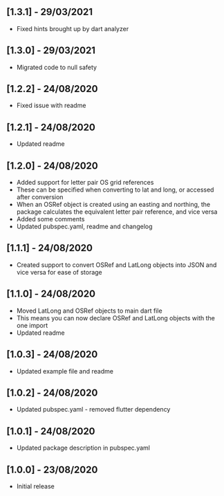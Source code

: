 ## [1.3.1] - 29/03/2021

* Fixed hints brought up by dart analyzer

## [1.3.0] - 29/03/2021

* Migrated code to null safety

## [1.2.2] - 24/08/2020

* Fixed issue with readme

## [1.2.1] - 24/08/2020

* Updated readme

## [1.2.0] - 24/08/2020

* Added support for letter pair OS grid references
* These can be specified when converting to lat and long, or accessed after conversion
* When an OSRef object is created using an easting and northing, the package calculates the equivalent letter pair reference, and vice versa
* Added some comments
* Updated pubspec.yaml, readme and changelog

## [1.1.1] - 24/08/2020

* Created support to convert OSRef and LatLong objects into JSON and vice versa for ease of storage

## [1.1.0] - 24/08/2020

* Moved LatLong and OSRef objects to main dart file
* This means you can now declare OSRef and LatLong objects with the one import
* Updated readme


## [1.0.3] - 24/08/2020

* Updated example file and readme

## [1.0.2] - 24/08/2020

* Updated pubspec.yaml - removed flutter dependency

## [1.0.1] - 24/08/2020

* Updated package description in pubspec.yaml

## [1.0.0] - 23/08/2020

* Initial release
